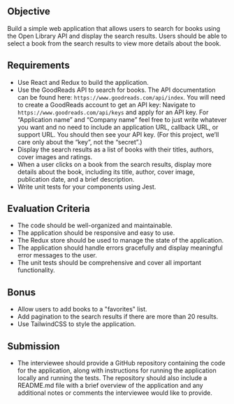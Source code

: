 ## Objective
Build a simple web application that allows users to search for books using the Open Library API and display the search results. Users should be able to select a book from the search results to view more details about the book.

## Requirements
- Use React and Redux to build the application.
- Use the GoodReads API to search for books. The API documentation can be found here: `https://www.goodreads.com/api/index`. You will need to create a GoodReads account to get an API key: Navigate to `https://www.goodreads.com/api/keys` and apply for an API key. For “Application name” and “Company name” feel free to just write whatever you want and no need to include an application URL, callback URL, or support URL. You should then see your API key. (For this project, we’ll care only about the “key”, not the “secret”.)
- Display the search results as a list of books with their titles, authors, cover images and ratings.
- When a user clicks on a book from the search results, display more details about the book, including its title, author, cover image, publication date, and a brief description.
- Write unit tests for your components using Jest.

## Evaluation Criteria
- The code should be well-organized and maintainable.
- The application should be responsive and easy to use.
- The Redux store should be used to manage the state of the application.
- The application should handle errors gracefully and display meaningful error messages to the user.
- The unit tests should be comprehensive and cover all important functionality.

## Bonus
- Allow users to add books to a "favorites" list.
- Add pagination to the search results if there are more than 20 results.
- Use TailwindCSS to style the application.

## Submission
- The interviewee should provide a GitHub repository containing the code for the application, along with instructions for running the application locally and running the tests. The repository should also include a README.md file with a brief overview of the application and any additional notes or comments the interviewee would like to provide.